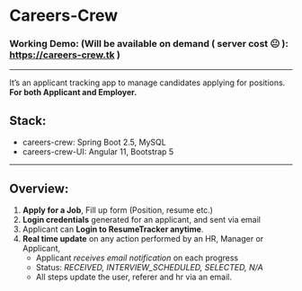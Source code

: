 # Careers-Crew
### Working Demo:   (Will be available on demand ( server cost :neutral_face: ): https://careers-crew.tk )

---

It’s an applicant tracking app to manage candidates applying for positions.  
__For both Applicant and Employer.__


## __Stack:__
- careers-crew: Spring Boot 2.5, MySQL
- careers-crew-UI: Angular 11, Bootstrap 5  
  
---     

## __Overview:__
1. __Apply for a Job__, Fill up form (Position, resume etc.)
2. __Login credentials__ generated for an applicant, and sent via email
3. Applicant can __Login to ResumeTracker anytime__.
4. __Real time update__ on any action performed by an HR, Manager or Applicant,
   - Applicant _receives email notification_ on each progress
   - Status: _RECEIVED, INTERVIEW_SCHEDULED, SELECTED, N/A_
   - All steps update the user, referer and hr via an email.


